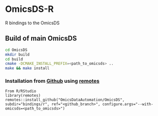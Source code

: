 # OmicsDS-R
R bindings to the OmicsDS

## Build of main OmicsDS

```bash
cd OmicsDS
mkdir build
cd build
cmake -DCMAKE_INSTALL_PREFIX=<path_to_omicsds> ..
make && make install

```

### Installation from [Github](https://github.com/OmicsDS/bindings/r) using [remotes](https://cran.r-project.org/package=remotes)
```
From R/RStudio
library(remotes)
remotes::install_github("OmicsDataAutomation/OmicsDS", subdir="bindings/r", ref="<github_branch>", configure.args="--with-omicsds=<path_to_omicsds>")
```
